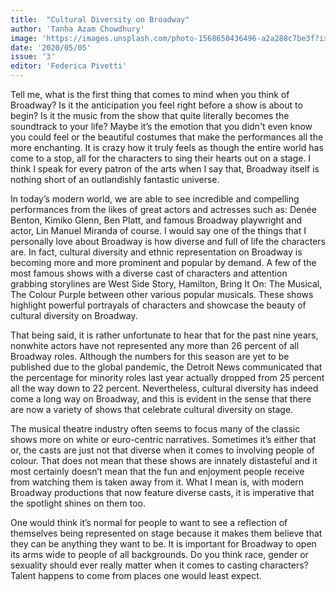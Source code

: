 ```yaml
---
title:  "Cultural Diversity on Broadway"
author: 'Tanha Azam Chowdhury'
image: 'https://images.unsplash.com/photo-1568650436496-a2a288c7be3f?ixid=MXwxMjA3fDB8MHxzZWFyY2h8Mnx8YnJvYWR3YXl8ZW58MHx8MHw%3D&ixlib=rb-1.2.1&w=1000&q=80'
date: '2020/05/05'
issue: '3'
editor: 'Federica Pivetti'
---
```


Tell me, what is the first thing that comes to mind when you think of Broadway? Is it the anticipation you feel right before a show is about to begin? Is it the music from the show that quite literally becomes the soundtrack to your life? Maybe it’s the emotion that you didn't even know you could feel or the beautiful costumes that make the performances all the more enchanting. It is crazy how it truly feels as though the entire world has come to a stop, all for the characters to sing their hearts out on a stage. I think I speak for every patron of the arts when I say that, Broadway itself is nothing short of an outlandishly fantastic universe.

 In today’s modern world, we are able to see incredible and compelling performances from the likes of great actors and actresses such as: Denée Benton, Kimiko Glenn, Ben Platt, and famous Broadway playwright and actor, Lin Manuel Miranda of course. I would say one of the things that I personally love about Broadway is how diverse and full of life the characters are. In fact, cultural diversity and ethnic representation on Broadway is becoming more and more prominent and popular by demand. A few of the most famous shows with a diverse cast of characters and attention grabbing storylines are West Side Story, Hamilton, Bring It On: The Musical, The Colour Purple between other various popular musicals. These shows highlight powerful portrayals of characters and showcase the beauty of cultural diversity on Broadway.  

That being said, it is rather unfortunate to hear that for the past nine years, nonwhite actors have not represented any more than 26 percent of all Broadway roles. Although the numbers for this season are yet to be published due to the global pandemic, the Detroit News communicated that the percentage for minority roles last year actually dropped from 25 percent all the way down to 22 percent. Nevertheless, cultural diversity has indeed come a long way on Broadway, and this is evident in the sense that there are now a variety of shows that celebrate cultural diversity on stage. 

The musical theatre industry often seems to focus many of the classic shows more on white or euro-centric narratives. Sometimes it’s either that or, the casts are just not that diverse when it comes to involving people of colour. That does not mean that these shows are innately distasteful and it most certainly doesn’t mean that the fun and enjoyment people receive from watching them is taken away from it. What I mean is, with modern Broadway productions that now feature diverse casts, it is imperative that the spotlight shines on them too.

 One would think it’s normal for people to want to see a reflection of themselves being represented on stage because it makes them believe that they can be anything they want to be. It is important for Broadway to open its arms wide to people of all backgrounds. Do you think race, gender or sexuality should ever really matter when it comes to casting characters? Talent happens to come from places one would least expect.  
